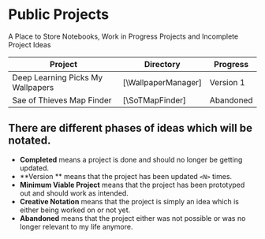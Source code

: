 # Public Projects
A Place to Store Notebooks, Work in Progress Projects and Incomplete Project Ideas


| Project                                  | Directory                          |  Progress                  |
| -----------------------------------------| ---------------------------------- | -------------------------- |
| Deep Learning Picks My Wallpapers        | [\WallpaperManager]                | Version 1                  |
| Sae of Thieves Map Finder                | [\SoTMapFinder]                    | Abandoned                  |




## There are different phases of ideas which will be notated.
- **Completed** means a project is done and should no longer be getting updated.
- **Version <N> ** means that the project has been updated `<N>` times.
- **Minimum Viable Project** means that the project has been prototyped out and should work as intended.
- **Creative Notation** means that the project is simply an idea which is either being worked on or not yet.
- **Abandoned** means that the project either was not possible or was no longer relevant to my life anymore.